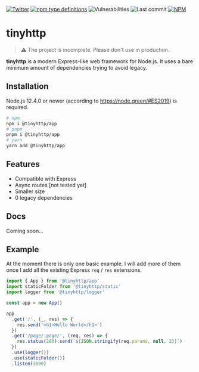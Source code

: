 [![Twitter](https://img.shields.io/twitter/follow/v1rtl.svg?label=sub%20to%20twitter&style=flat-square)](twitter.com/v1rtl) [![npm type definitions](https://img.shields.io/npm/types/@tinyhttp/app?style=flat-square)](npmjs.com/@tinyhttp/app)
![Vulnerabilities](https://img.shields.io/snyk/vulnerabilities/npm/body-parsec.svg?style=flat-square)
![Last commit](https://img.shields.io/github/last-commit/talentlessguy/tinyhttp.svg?style=flat-square) [![NPM](https://img.shields.io/npm/l/@tinyhttp/app?style=flat-square)](npmjs.com/@tinyhttp/app)

# tinyhttp

> ⚠ The project is incomplete. Please don't use in production.

**tinyhttp** is a modern Express-like web framework for Node.js. It uses a bare minimum amount of dependencies trying to avoid legacy.

## Installation

Node.js 12.4.0 or newer (according to https://node.green/#ES2019) is required.

```sh
# npm
npm i @tinyhttp/app
# pnpm
pnpm i @tinyhttp/app
# yarn
yarn add @tinyhttp/app
```

## Features

- Compatible with Express
- Async routes [not tested yet]
- Smaller size
- 0 legacy dependencies

## Docs

Coming soon...

## Example

At the moment there is only one basic example. I will add more of them once I add all the existing Express `req` / `res` extensions.

```ts
import { App } from '@tinyhttp/app'
import staticFolder from '@tinyhttp/static'
import logger from '@tinyhttp/logger'

const app = new App()

app
  .get('/', (_, res) => {
    res.send('<h1>Hello World</h1>')
  })
  .get('/page/:page/', (req, res) => {
    res.status(200).send(`${JSON.stringify(req.params, null, 2)}`)
  })
  .use(logger())
  .use(staticFolder())
  .listen(3000)
```
